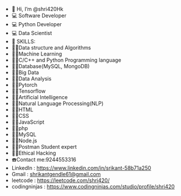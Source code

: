 - 👋 Hi, I’m @shri420Hk
- 💻 Software Developer
- 💻 Python Developer
- 💻 Data Scientist
- 🏫 SKILLS:
- 🧑‍🎓Data structure and Algorithms
- 🧑‍🎓Machine Learning
- 🧑‍🎓C/C++ and Python Programming language
- 🧑‍🎓Database(MySQL, MongoDB)
- 🧑‍🎓Big Data
- 🧑‍🎓Data Analysis
- 🧑‍🎓Pytorch
- 🧑‍🎓Tensorflow
- 🧑‍🎓Artificial Intelligence
- 🧑‍🎓Natural Language Processing(NLP)
- 🧑‍🎓HTML
- 🧑‍🎓CSS
- 🧑‍🎓JavaScript
- 🧑‍🎓php
- 🧑‍🎓MySQL
- 🧑‍🎓Node.js
- 🧑‍🎓Postman Student expert
- 🧑‍🎓Ethical Hacking
- ☎️Contact me:9244553316
- LinkedIn : https://www.linkedin.com/in/srikant-58b71a250
- Gmail : shrikantgendle61@gmail.com
- leetcode : https://leetcode.com/shri420/
- codingninjas : https://www.codingninjas.com/studio/profile/shri420
